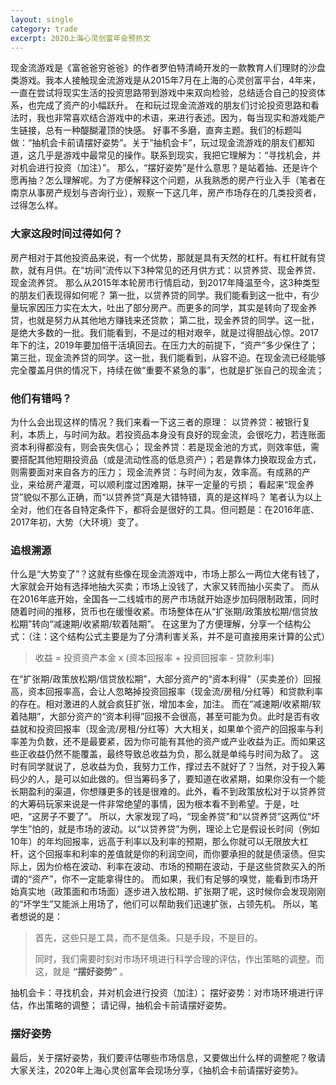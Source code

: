 ```yaml
---
layout: single
category: trade
excerpt: 2020上海心灵创富年会预热文
---  
```


现金流游戏是《富爸爸穷爸爸》的作者罗伯特清崎开发的一款教育人们理财的沙盘类游戏。我本人接触现金流游戏是从2015年7月在上海的心灵创富平台，4年来，一直在尝试将现实生活的投资思路带到游戏中来双向检验，总结适合自己的投资体系，也完成了资产的小幅跃升。
在和玩过现金流游戏的朋友们讨论投资思路和看法时，我也非常喜欢结合游戏中的术语，来进行表述。因为，每当现实和游戏能产生链接，总有一种醍醐灌顶的快感。
好事不多磨，直奔主题。我们的标题叫做：“抽机会卡前请摆好姿势”。关于“抽机会卡”，玩过现金流游戏的朋友们都知道，这几乎是游戏中最常见的操作。联系到现实，我把它理解为：“寻找机会，并对机会进行投资（加注）”。
那么，“摆好姿势”是什么意思？是站着抽、还是许个愿再抽？怎么理解呢。为了方便解释这个问题，从我熟悉的房产行业入手（笔者在南京从事房产规划与咨询行业），观察一下这几年，房产市场存在的几类投资者，过得怎么样。

### 大家这段时间过得如何？
房产相对于其他投资品来说，有一个优势，那就是具有天然的杠杆。有杠杆就有贷款，就有月供。在“坊间”流传以下3种常见的还月供方式：以贷养贷、现金养贷、现金流养贷。
那么从2015年本轮房市行情启动，到2017年降温至今，这3种类型的朋友们表现得如何呢？
第一批，以贷养贷的同学。我们能看到这一批中，有少量玩家因压力实在太大，吐出了部分房产。而更多的同学，其实是转向了现金养贷，也就是努力从其他地方赚钱来还贷款；
第二批，现金养贷的同学。这一批，是绝大多数的一批。我们能看到，不是过的相对艰辛，就是过得胆战心惊。2017年下的注，2019年要加倍干活填回去。在压力大的前提下，“资产”多少保住了；
第三批，现金流养贷的同学。这一批，我们能看到，从容不迫。在现金流已经能够完全覆盖月供的情况下，持续在做“重要不紧急的事”，也就是扩张自己的现金流；

### 他们有错吗？
为什么会出现这样的情况？我们来看一下这三者的原理：
以贷养贷：被银行复利，本质上，与时间为敌。若投资品本身没有良好的现金流，会很吃力，若连账面资本利得都没有，则会丧失信心；
现金养贷：若是现金池的方式，则效率低，需要搭配其他短期投资品（或是流动性高的低息资产）；若是靠体力换取现金方式，则需要面对来自各方的压力；
现金流养贷：与时间为友，效率高。有成熟的产业，来给房产灌溉，可以顺利度过困难期，抹平一定量的亏损；
看起来“现金养贷”貌似不那么正确，而“以贷养贷”真是大错特错，真的是这样吗？
笔者认为以上全对，他们在各自特定条件下，都将会是很好的工具。但问题是：在2016年底、2017年初，大势（大环境）变了。

### 追根溯源
什么是“大势变了”？这就有些像在现金流游戏中，市场上那么一两位大佬有钱了，大家就会开始有选择地抽大买卖；市场上没钱了，大家又转而抽小买卖了。
而从在2016年底开始，全国各一二线城市的房产市场就开始逐步加码限制政策，同时随着时间的推移，货币也在缓慢收紧。市场整体在从“扩张期/政策放松期/信贷放松期”转向“减速期/收紧期/软着陆期”。
在这里为了方便理解，分享一个结构公式：（注：这个结构公式主要是为了分清利害关系，并不是可直接用来计算的公式）

>收益 = 投资资产本金 x (资本回报率 + 投资回报率 - 贷款利率)

在“扩张期/政策放松期/信贷放松期”，大部分资产的“资本利得”（买卖差价）回报高，资本回报率高，会让人忽略掉投资回报率（现金流/房租/分红等）和贷款利率的存在。相对激进的人就会疯狂扩张，增加本金，加注。
而在“减速期/收紧期/软着陆期”，大部分资产的“资本利得”回报不会很高，甚至可能为负。此时是否有收益就和投资回报率（现金流/房租/分红等）大大相关，如果单个资产的回报率与利率差为负数，还不是最要紧，因为你可能有其他的资产或产业收益为正。而如果这些正收益仍然不能覆盖，最终导致总收益为负，那么就是单纯与时间为敌了。
这时有同学就说了，总收益为负，我努力工作，撑过去不就好了？当然，对于投入筹码少的人，是可以如此做的。但当筹码多了，要知道在收紧期，如果你没有一个能长期盈利的渠道，你想赚更多的钱是很难的。此外，看不到政策放松对于以贷养贷的大筹码玩家来说是一件非常绝望的事情，因为根本看不到希望。于是，吐吧，“这房子不要了”。
所以，大家发现了吗，“现金养贷”和“以贷养贷”这两位“坏学生”怕的，就是市场的波动。以“以贷养贷”为例，理论上它是假设长时间（例如10年）的年均回报率，远高于利率以及利率的预期，那么你就可以无限放大杠杆，这个回报率和利率的差值就是你的利润空间，而你要承担的就是债滚债。但实际上，因为价格在波动、利率在波动、市场的预期在波动，于是这些贷款买入的所谓的“资产”，你不一定能拿得住的。
而如果，我们有足够的嗅觉，能看到市场开始真实地（政策面和市场面）逐步进入放松期、扩张期了呢，这时候你会发现刚刚的“坏学生”又能派上用场了，他们可以帮助我们迅速扩张，占领先机。
所以，笔者想说的是：

>首先，这些只是工具，而不是信条。只是手段，不是目的。
>
>同时，我们需要时刻对市场环境进行科学合理的评估，作出策略的调整。而这，就是 **“摆好姿势”** 。

抽机会卡：寻找机会，并对机会进行投资（加注）；
摆好姿势：对市场环境进行评估，作出策略的调整；
请记得，抽机会卡前请摆好姿势。

### 摆好姿势
最后，关于摆好姿势，我们要评估哪些市场信息，又要做出什么样的调整呢？敬请大家关注，2020年上海心灵创富年会现场分享，《抽机会卡前请摆好姿势》。
